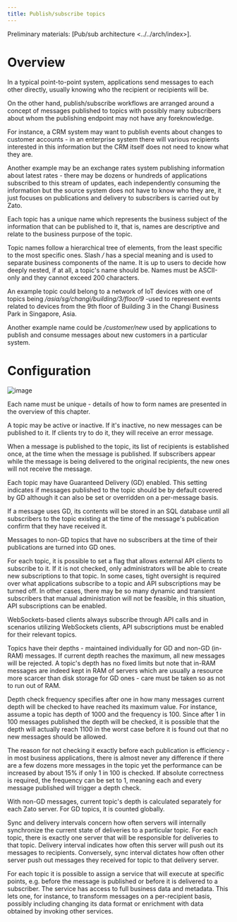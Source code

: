 ```yaml
---
title: Publish/subscribe topics
---
```


Preliminary materials: [Pub/sub architecture \<../../arch/index\>].

Overview
========

In a typical point-to-point system, applications send messages to each other directly, usually knowing who the recipient
or recipients will be.

On the other hand, publish/subscribe workflows are arranged around a concept of messages published to topics with possibly
many subscribers about whom the publishing endpoint may not have any foreknowledge.

For instance, a CRM system may want to publish events about changes to customer accounts - in an enterprise system there will
various recipients interested in this information but the CRM itself does not need to know what they are.

Another example may be an exchange rates system publishing information about latest rates - there may be dozens or hundreds
of applications subscribed to this stream of updates, each independently consuming the information but the source system does not
have to know who they are, it just focuses on publications and delivery to subscribers is carried out by Zato.

Each topic has a unique name which represents the business subject of the information that can be published to it,
that is, names are descriptive and relate to the business purpose of the topic.

Topic names follow a hierarchical tree of elements, from the least specific to the most specific ones. Slash */* has a special
meaning and is used to separate business components of the name. It is up to users to decide how deeply nested, if at all,
a topic\'s name should be. Names must be ASCII-only and they cannot exceed 200 characters.

An example topic could belong to a network of IoT devices with one of topics being */asia/sg/changi/building/3/floor/9* -used to represent events related to devices from the 9th floor of Building 3 in the Changi Business Park in Singapore, Asia.

Another example name could be */customer/new* used by applications to publish and consume messages about new customers in a
particular system.

Configuration
=============

![image](/gfx/pubsub/details/topic-create.png)

Each name must be unique - details of how to form names are presented in the overview of this chapter.

A topic may be active or inactive. If it\'s inactive, no new messages can be published to it. If clients try to do it,
they will receive an error message.

When a message is published to the topic, its list of recipients is established once, at the time when the message is published.
If subscribers appear while the message is being delivered to the original recipients, the new ones will not receive
the message.

Each topic may have Guaranteed Delivery (GD) enabled. This setting indicates if messages published to the topic should be
by default covered by GD although it can also be set or overridden on a per-message basis.

If a message uses GD, its contents will be stored in an SQL database until all subscribers to the topic existing at the time
of the message\'s publication confirm that they have received it.

Messages to non-GD topics that have no subscribers at the time of their publications are turned into GD ones.

For each topic, it is possible to set a flag that allows external API clients to subscribe to it. If it is not checked,
only administrators will be able to create new subscriptions to that topic. In some cases, tight oversight is required
over what applications subscribe to a topic and API subscriptions may be turned off. In other cases, there may be so
many dynamic and transient subscribers that manual administration will not be feasible, in this situation, API subscriptions
can be enabled.

WebSockets-based clients always subscribe through API calls and in scenarios utilizing WebSockets clients,
API subscriptions must be enabled for their relevant topics.

Topics have their depths - maintained individually for GD and non-GD (in-RAM) messages. If current depth reaches the maximum,
all new messages will be rejected. A topic\'s depth has no fixed limits but note that in-RAM messages are indeed kept in RAM
of servers which are usually a resource more scarcer than disk storage for GD ones - care must be taken so as not to run out
of RAM.

Depth check frequency specifies after one in how many messages current depth will be checked to have reached its maximum value.
For instance, assume a topic has depth of 1000 and the frequency is 100. Since after 1 in 100 messages published the depth will be
checked, it is possible that the depth will actually reach 1100 in the worst case before it is found out that no new messages
should be allowed.

The reason for not checking it exactly before each publication is efficiency - in most business applications,
there is almost never any difference if there are a few dozens more messages in the topic yet the performance can be increased
by about 15% if only 1 in 100 is checked. If absolute correctness is required, the frequency can be set to 1, meaning each
and every message published will trigger a depth check.

With non-GD messages, current topic\'s depth is calculated separately for each Zato server. For GD topics, it is counted globally.

Sync and delivery intervals concern how often servers will internally synchronize the current state of deliveries to a particular
topic. For each topic, there is exactly one server that will be responsible for deliveries to that topic. Delivery interval
indicates how often this server will push out its messages to recipients. Conversely, sync interval dictates how often other
server push out messages they received for topic to that delivery server.

For each topic it is possible to assign a service that will execute at specific points,
e.g. before the message is published or before it is delivered to a subscriber. The service has access to full business
data and metadata. This lets one, for instance, to transform messages on a per-recipient basis, possibly
including changing its data format or enrichment with data obtained by invoking other services.
